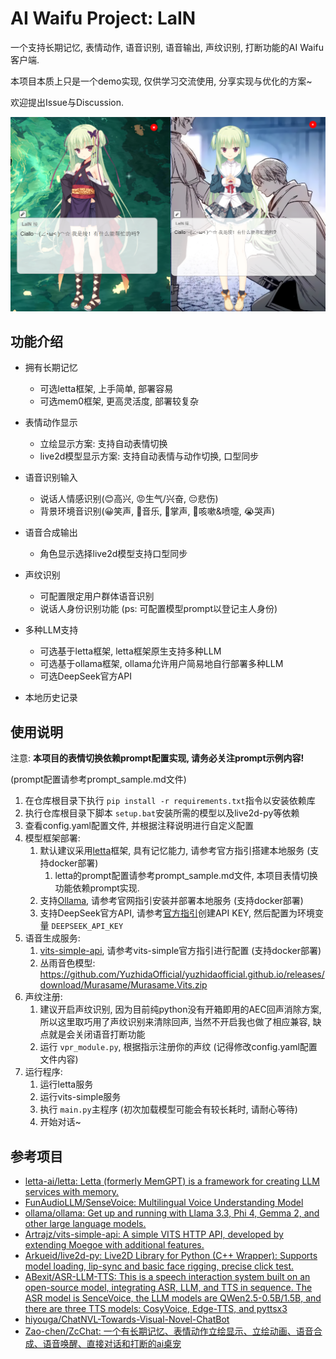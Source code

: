 # AI Waifu Project: LaIN

一个支持长期记忆, 表情动作, 语音识别, 语音输出, 声纹识别, 打断功能的AI Waifu客户端.

本项目本质上只是一个demo实现, 仅供学习交流使用, 分享实现与优化的方案~

欢迎提出Issue与Discussion.

![1737281226243](image/readme/1737281226243.png)

## 功能介绍

- 拥有长期记忆

  - 可选letta框架, 上手简单, 部署容易
  - 可选mem0框架, 更高灵活度, 部署较复杂
- 表情动作显示

  - 立绘显示方案: 支持自动表情切换
  - live2d模型显示方案: 支持自动表情与动作切换, 口型同步
- 语音识别输入

  - 说话人情感识别(😊高兴, 😡生气/兴奋, 😔悲伤)
  - 背景环境音识别(😀笑声, 🎼音乐, 👏掌声, 🤧咳嗽&喷嚏, 😭哭声)
- 语音合成输出

  - 角色显示选择live2d模型支持口型同步
- 声纹识别

  - 可配置限定用户群体语音识别
  - 说话人身份识别功能 (ps: 可配置模型prompt以登记主人身份)
- 多种LLM支持

  - 可选基于letta框架, letta框架原生支持多种LLM
  - 可选基于ollama框架, ollama允许用户简易地自行部署多种LLM
  - 可选DeepSeek官方API
- 本地历史记录

## 使用说明

注意: **本项目的表情切换依赖prompt配置实现, 请务必关注prompt示例内容!**

(prompt配置请参考prompt_sample.md文件)

1. 在仓库根目录下执行 `pip install -r requirements.txt`指令以安装依赖库
2. 执行仓库根目录下脚本 `setup.bat`安装所需的模型以及live2d-py等依赖
3. 查看config.yaml配置文件, 并根据注释说明进行自定义配置
4. 模型框架部署:
   1. 默认建议采用[letta](https://github.com/letta-ai/letta)框架, 具有记忆能力, 请参考官方指引搭建本地服务 (支持docker部署)
      1. letta的prompt配置请参考prompt_sample.md文件, 本项目表情切换功能依赖prompt实现.
   2. 支持[Ollama](https://ollama.com/), 请参考官网指引安装并部署本地服务 (支持docker部署)
   3. 支持DeepSeek官方API, 请参考[官方指引](https://api-docs.deepseek.com/zh-cn/)创建API KEY, 然后配置为环境变量 `DEEPSEEK_API_KEY`
5. 语音生成服务:
   1. [vits-simple-api](https://github.com/Artrajz/vits-simple-api/blob/main/README_zh.md), 请参考vits-simple官方指引进行配置 (支持docker部署)
   2. 丛雨音色模型: https://github.com/YuzhidaOfficial/yuzhidaofficial.github.io/releases/download/Murasame/Murasame.Vits.zip
6. 声纹注册:
   1. 建议开启声纹识别, 因为目前纯python没有开箱即用的AEC回声消除方案, 所以这里取巧用了声纹识别来清除回声, 当然不开启我也做了相应兼容, 缺点就是会关闭语音打断功能
   2. 运行 `vpr_module.py`, 根据指示注册你的声纹 (记得修改config.yaml配置文件内容)
7. 运行程序:
   1. 运行letta服务
   2. 运行vits-simple服务
   3. 执行 `main.py`主程序 (初次加载模型可能会有较长耗时, 请耐心等待)
   4. 开始对话~

## 参考项目

- [letta-ai/letta: Letta (formerly MemGPT) is a framework for creating LLM services with memory.](https://github.com/letta-ai/letta)
- [FunAudioLLM/SenseVoice: Multilingual Voice Understanding Model](https://github.com/FunAudioLLM/SenseVoice)
- [ollama/ollama: Get up and running with Llama 3.3, Phi 4, Gemma 2, and other large language models.](https://github.com/ollama/ollama)
- [Artrajz/vits-simple-api: A simple VITS HTTP API, developed by extending Moegoe with additional features.](https://github.com/Artrajz/vits-simple-api)
- [Arkueid/live2d-py: Live2D Library for Python (C++ Wrapper): Supports model loading, lip-sync and basic face rigging, precise click test.](https://github.com/Arkueid/live2d-py)
- [ABexit/ASR-LLM-TTS: This is a speech interaction system built on an open-source model, integrating ASR, LLM, and TTS in sequence. The ASR model is SenceVoice, the LLM models are QWen2.5-0.5B/1.5B, and there are three TTS models: CosyVoice, Edge-TTS, and pyttsx3](https://github.com/ABexit/ASR-LLM-TTS)
- [hiyouga/ChatNVL-Towards-Visual-Novel-ChatBot](https://github.com/hiyouga/ChatNVL-Towards-Visual-Novel-ChatBot)
- [Zao-chen/ZcChat: 一个有长期记忆、表情动作立绘显示、立绘动画、语音合成、语音唤醒、直接对话和打断的ai桌宠](https://github.com/Zao-chen/ZcChat?tab=readme-ov-file)
